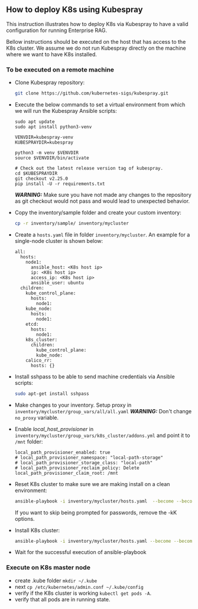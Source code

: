 ## How to deploy K8s using Kubespray

This instruction illustrates how to deploy K8s via Kubespray to have a valid configuration for running Enterprise RAG.

Bellow instructions should be executed on the host that has access to the K8s cluster. We assume we do not run Kubespray directly on the machine where we want to have K8s installed.

### To be executed on a remote machine 

- Clone Kubespray repository:
  ```bash
  git clone https://github.com/kubernetes-sigs/kubespray.git
  ```
- Execute the below commands to set a virtual environment from which we will run the Kubespray Ansible scripts:
  ```
  sudo apt update
  sudo apt install python3-venv

  VENVDIR=kubespray-venv
  KUBESPRAYDIR=kubespray

  python3 -m venv $VENVDIR
  source $VENVDIR/bin/activate
  
  # Check out the latest release version tag of kubespray.
  cd $KUBESPRAYDIR
  git checkout v2.25.0
  pip install -U -r requirements.txt
  ```

  **_WARNING:_** Make sure you have not made any changes to the repository as git checkout would not pass and would lead to unexpected behavior.

- Copy the inventory/sample folder and create your custom inventory:
  ```bash
  cp -r inventory/sample/ inventory/mycluster
  ```
- Create a `hosts.yaml` file in folder `inventory/mycluster`. An example for a single-node cluster is shown below:
  ```
  all:
    hosts:
      node1:
        ansible_host: <K8s host ip>
        ip: <K8s host ip>
        access_ip: <K8s host ip>
        ansible_user: ubuntu
    children:
      kube_control_plane:
        hosts:
          node1:
      kube_node:
        hosts:
          node1:
      etcd:
        hosts:
          node1:
      k8s_cluster:
        children:
          kube_control_plane:
          kube_node:
      calico_rr:
        hosts: {}
  ```

- Install sshpass to be able to send machine credentials via Ansible scripts:
  ```bash
  sudo apt-get install sshpass
  ```

- Make changes to your inventory. Setup proxy in `inventory/mycluster/group_vars/all/all.yaml`
  **_WARNING:_** Don't change `no_proxy` variable.
- Enable *local_host_provisioner* in `inventory/mycluster/group_vars/k8s_cluster/addons.yml` and point it to `/mnt` folder:
  ```
  local_path_provisioner_enabled: true
  # local_path_provisioner_namespace: "local-path-storage"
  # local_path_provisioner_storage_class: "local-path"
  # local_path_provisioner_reclaim_policy: Delete
  local_path_provisioner_claim_root: /mnt
  ```

- Reset K8s cluster to make sure we are making install on a clean environment: 
  ```bash
  ansible-playbook -i inventory/mycluster/hosts.yaml  --become --become-user=root -e override_system_hostname=false -kK reset.yml
  ```
  If you want to skip being prompted for passwords, remove the -kK options.
- Install K8s cluster:
  ```bash
  ansible-playbook -i inventory/mycluster/hosts.yaml --become --become-user=root -e override_system_hostname=false -kK cluster.yml
  ```
- Wait for the successful execution of ansible-playbook

### Execute on K8s master node
- create .kube folder `mkdir ~/.kube`
- next `cp /etc/kubernetes/admin.conf ~/.kube/config`
- verify if the K8s cluster is working `kubectl get pods -A`.
- verify that all pods are in running state.
